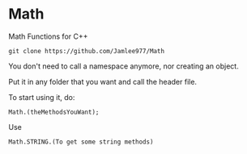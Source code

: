 # Math
Math Functions for C++

```
git clone https://github.com/Jamlee977/Math
```

You don't need to call a namespace anymore, nor creating an object.

Put it in any folder that you want and call the header file.

To start using it, do:
```
Math.(theMethodsYouWant);
```

Use
```
Math.STRING.(To get some string methods)
```